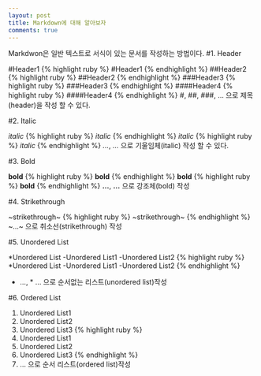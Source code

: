 ```yaml
---
layout: post
title: Markdown에 대해 알아보자
comments: true
---
```

Markdwon은 일반 텍스트로 서식이 있는 문서를 작성하는 방법이다.
#1. Header

#Header1
{% highlight ruby %}
#Header1
{% endhighlight %}
##Header2
{% highlight ruby %}
##Header2
{% endhighlight %}
###Header3
{% highlight ruby %}
###Header3
{% endhighlight %}
####Header4
{% highlight ruby %}
####Header4
{% endhighlight %}
#, ##, ###, ... 으로 제목(header)을 작성 할 수 있다.

#2. Italic

*italic*
{% highlight ruby %}
*italic*
{% endhighlight %}
_italic_
{% highlight ruby %}
_italic_
{% endhighlight %}
*...*, _..._ 으로 기울임체(italic) 작성 할 수 있다.

#3. Bold

**bold**
{% highlight ruby %}
**bold**
{% endhighlight %}
__bold__
{% highlight ruby %}
__bold__
{% endhighlight %}
**...**, __...__ 으로 강조체(bold) 작성

#4. Strikethrough

~strikethrough~
{% highlight ruby %}
~strikethrough~
{% endhighlight %}
~...~ 으로 취소선(strikethrough) 작성

#5. Unordered List

*Unordered List
-Unordered List1
-Unordered List2
{% highlight ruby %}
*Unordered List
-Unordered List1
-Unordered List2
{% endhighlight %}
- ..., * ... 으로 순서없는 리스트(unordered list)작성

#6. Ordered List

1. Unordered List1
2. Unordered List2
3. Unordered List3
{% highlight ruby %}
1. Unordered List1
2. Unordered List2
3. Unordered List3
{% endhighlight %}
1. ... 으로 순서 리스트(ordered list)작성
